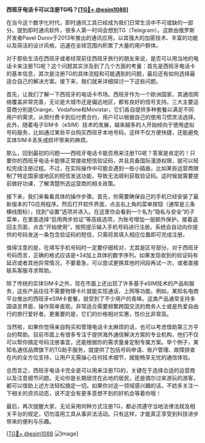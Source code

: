 **西班牙电话卡可以注册TG吗？[[TG💪+ @esim1088](https://t.me/s/esim1088)]**

在当今这个数字化时代，即时通讯工具已经成为我们日常生活中不可或缺的一部分。提到即时通讯软件，很多人第一时间会想到TG（Telegram）。这款由俄罗斯开发者Pavel Durov于2013年推出的通讯应用，以其强大的加密技术、丰富的功能以及简洁的设计风格，迅速在全球范围内积累了大量的用户群体。

对于那些生活在西班牙或者经常前往西班牙旅行的朋友来说，是否可以用当地的电话卡来注册TG呢？这个问题其实涉及到了几个方面的考量：首先是西班牙电话卡的基本信息，其次是注册TG的具体流程和可能遇到的问题，最后还有如何选择最适合自己的解决方案。接下来，我们就来详细探讨一下这些问题。

首先，让我们了解一下西班牙的电话卡市场。西班牙作为一个欧洲国家，其通信网络覆盖非常完善，无论是大城市还是偏远地区，都有良好的信号支持。三大主要运营商分别是Orange、Vodafone和Movistar，它们各自提供多种套餐以满足不同用户的需求。从预付费卡到后付费合约，用户可以根据自己的使用习惯灵活选择。此外，随着电子SIM卡（eSIM）技术的发展，越来越多的人开始倾向于使用虚拟号码服务，比如通过某些平台购买西班牙本地号码，这样不仅方便快捷，还能避免实体SIM卡丢失或损坏带来的麻烦。

那么，回到最初的问题——西班牙电话卡能否用来注册TG呢？答案是肯定的！只要你的西班牙电话卡能够正常接收短信验证码，并且具备国际漫游权限，就可以轻松完成注册过程。不过，在实际操作中可能会遇到一些小插曲，比如某些运营商限制了特定国家或地区的短信发送功能，导致无法顺利获取验证码。这时候就需要提前做好功课，了解清楚所选运营商的相关政策。

接下来，我们来看看具体的操作步骤。首先，你需要确保自己的手机已经安装了最新版本的TG应用程序。然后打开软件界面，点击右上角的菜单按钮（通常是三条横线图标），找到“设置”选项并进入。在这里你会看到一个名为“隐私与安全”的子菜单，在里面选择“启用两步验证”等高级选项，为账号增加一层额外保护。接着返回主页面，点击“开始使用”，按照提示输入手机号码进行注册。系统会自动向你提供的号码发送一条包含验证码的短信，只需将其填入相应位置即可完成注册。

值得注意的是，在填写手机号码时一定要仔细核对，尤其是区号部分。对于西班牙号码而言，正确的格式应该是+34加上具体的数字序列。如果发现收到的验证码有延迟或者其他异常情况，不要着急，可以尝试更换其他时间段再试一次，或者直接联系客服寻求帮助。

除了传统的实体SIM卡之外，现在市面上还出现了许多基于eSIM技术的产品和服务，这些产品往往不需要物理卡片就能实现通话、上网等功能。例如，某知名电商平台推出的西班牙eSIM卡套餐，就受到了不少用户的青睐。这类产品通常支持多国语言界面，操作简单直观，非常适合需要频繁跨国交流的商务人士或是热爱自由行的旅行爱好者。更重要的是，它们的价格相对实惠，性价比非常高。

当然啦，如果你觉得亲自购买和管理电话卡太麻烦的话，也可以考虑借助第三方平台的帮助。目前市面上有很多专注于提供海外通信解决方案的专业机构，他们不仅可以帮你搞定号码注册事宜，还能根据你的需求量身定制专属方案。举个例子，某知名通信品牌旗下的TG助手服务，就提供了包括号码申请、账户管理、故障排查在内的全方位支持，让用户无需操心任何技术细节，就能畅享无忧的通信体验。

总而言之，西班牙电话卡完全是可以用来注册TG的，关键在于选择合适的运营商以及注意细节问题。无论你是长期居住在此地的居民，还是偶尔过来游玩的游客，都可以借助上述方法轻松搞定一切。如果你对这一领域感兴趣的话，不妨多关注一下相关的资讯动态，说不定会有更多意想不到的好机会等着你哦！

最后，再次提醒大家，无论采用何种方式注册TG，都必须遵守当地法律法规及相关平台的规定，切勿滥用工具从事非法活动。只有这样，才能真正享受到科技进步带来的便利与乐趣。

[[TG💪+ @esim1088](https://t.me/s/esim1088) ![Image](https://i.postimg.cc/4NQfJmqS/Snipaste-2025-05-13-00-14-12.png)]